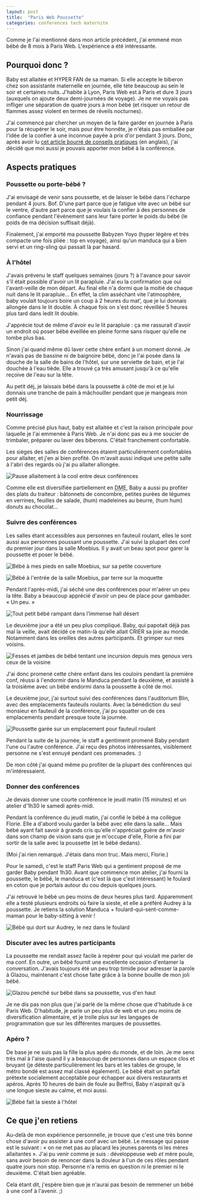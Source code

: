 ```yaml
---
layout: post
title:  "Paris Web Poussette"
categories: conferences tech maternite
---
```


Comme je l'ai mentionné dans mon article précédent, j'ai emmené mon bébé de 8 mois à Paris Web. L'expérience a été intéressante.

## Pourquoi donc ?

Baby est allaitée et HYPER FAN de sa maman. Si elle accepte le biberon chez son assistante maternelle en journée, elle tète beaucoup au sein le soir et certaines nuits. J'habite à Lyon, Paris Web est à Paris et dure 3 jours (auxquels on ajoute deux demi-journées de voyage). Je ne me voyais pas infliger une séparation de quatre jours à mon bébé (et risquer un retour de flammes assez violent en termes de réveils nocturnes).

J'ai commencé par chercher un moyen de la faire garder en journée à Paris pour la récupérer le soir, mais pour être honnête, je n'étais pas emballée par l'idée de la confier à une inconnue payée à prix d'or pendant 3 jours. Donc, après avoir lu [cet article bourré de conseils pratiques](http://slowsearching.blogspot.fr/2013/05/attending-conference-alone-with-baby.html) (en anglais), j'ai décidé que moi aussi je pouvais apporter mon bébé à la conférence.

## Aspects pratiques

### Poussette ou porte-bébé ?

J'ai envisagé de venir sans poussette, et de laisser le bébé dans l'écharpe pendant 4 jours. Bof. D'une part parce que je fatigue vite avec un bébé sur le ventre, d'autre part parce que je voulais la confier à des personnes de confiance pendant l'événement sans leur faire porter le poids du bébé (le poids de ma décision suffisait déjà).

Finalement, j'ai emporté ma poussette Babyzen Yoyo (hyper légère et très compacte une fois pliée : top en voyage), ainsi qu'un manduca qui a bien servi et un ring-sling qui passait là par hasard.

### À l'hôtel

J'avais prévenu le staff quelques semaines (jours ?) à l'avance pour savoir s'il était possible d'avoir un lit parapluie. J'ai eu la confirmation que oui l'avant-veille de mon départ. Au final elle n'a dormi que la moitié de chaque nuit dans le lit parapluie… En effet, la clim asséchant vite l'atmosphère, baby voulait toujours boire un coup à 2 heures du mat’, que je lui donnais allongée dans le lit double. À chaque fois on s'est donc réveillée 5 heures plus tard dans ledit lit double.

J'apprécie tout de même d'avoir eu le lit parapluie : ça me rassurait d'avoir un endroit où poser bébé éveillée en pleine forme sans risquer qu'elle ne tombe plus bas.

Sinon j'ai quand même dû laver cette chère enfant à un moment donné. Je n'avais pas de bassine ni de baignoire bébé, donc je l'ai posée dans la douche de la salle de bains de l'hôtel, sur une serviette de bain, et je l'ai douchée à l'eau tiède. Elle a trouvé ça très amusant jusqu'à ce qu'elle reçoive de l'eau sur la tête.

Au petit déj, je laissais bébé dans la poussette à côté de moi et je lui donnais une tranche de pain à mâchouiller pendant que je mangeais mon petit déj.

### Nourrissage

Comme précisé plus haut, baby est allaitée et c'est la raison principale pour laquelle je l'ai emmenée à Paris Web. Je n'ai donc pas eu à me soucier de trimbaler, préparer ou laver des biberons. C'était franchement confortable.

Les sièges des salles de conférences étaient particulièrement confortables pour allaiter, et j'en ai bien profité. On m'avait aussi indiqué une petite salle à l'abri des regards où j'ai pu allaiter allongée.

![Pause allaitement à la cool entre deux conférences](/img/2016/pw/miam-sein.jpg)

Comme elle est diversifiée partiellement en <abbr title="diversification menée par l'enfant">DME</abbr>, Baby a aussi pu profiter des plats du traiteur : bâtonnets de concombre, petites purées de légumes en verrines, feuilles de salade, (hum) madeleines au beurre, (hum hum) donuts au chocolat…

### Suivre des conférences

Les salles étant accessibles aux personnes en fauteuil roulant, elles le sont aussi aux personnes poussant une poussette. J'ai suivi la plupart des conf du premier jour dans la salle Moebius. Il y avait un beau spot pour garer la poussette et poser le bébé.

![Bébé à mes pieds en salle Moebius, sur sa petite couverture](/img/2016/pw/conf-moebius.jpg)

![Bébé à l'entrée de la salle Moebius, par terre sur la moquette](/img/2016/pw/poussette-moebius.jpg)

Pendant l'après-midi, j'ai séché une des conférences pour m'aérer un peu la tête. Baby a beaucoup apprécié d'avoir un peu de place pour gambader. « Un peu. »

![Tout petit bébé rampant dans l’immense hall désert](/img/2016/pw/pause-hall.jpg)

Le deuxième jour a été un peu plus compliqué. Baby, qui papotait déjà pas mal la veille, avait décidé ce matin-là qu'elle allait CRIER sa joie au monde. Notamment dans les oreilles des autres participants. Et grimper sur mes voisins.

![Fesses et jambes de bébé tentant une incursion depuis mes genoux vers ceux de la voisine](/img/2016/pw/conf-blin.jpg)

J'ai donc promené cette chère enfant dans les couloirs pendant la première conf, réussi à l'endormir dans le Manduca pendant la deuxième, et assisté à la troisième avec un bébé endormi dans la poussette à côté de moi.

Le deuxième jour, j'ai surtout suivi des conférences dans l'auditorium Blin, avec des emplacements fauteuils roulants. Avec la bénédiction du seul monsieur en fauteuil de la conférence, j'ai pu squatter un de ces emplacements pendant presque toute la journée.

![Poussette garée sur un emplacement pour fauteuil roulant](/img/2016/pw/poussette-blin.jpg)

Pendant la suite de la journée, le staff a gentiment promené Baby pendant l'une ou l'autre conférence. J'ai reçu des photos intéressantes, visiblement personne ne s'est ennuyé pendant ces promenades. :)

De mon côté j'ai quand même pu profiter de la plupart des conférences qui m'intéressaient.

### Donner des conférences

Je devais donner une courte conférence le jeudi matin (15 minutes) et un atelier d'1h30 le samedi après-midi.

Pendant la conférence du jeudi matin, j'ai confié le bébé à ma collègue Florie. Elle a d'abord voulu garder la bébé avec elle dans la salle… Mais bébé ayant fait savoir à grands cris qu'elle n'appréciait guère de m'avoir dans son champ de vision sans que je m'occupe d'elle, Florie a fini par sortir de la salle avec la poussette (et le bébé dedans).

(Moi j'ai rien remarqué. J'étais dans mon truc. Mais merci, Florie.)

Pour le samedi, c'est le staff Paris Web qui a gentiment proposé de me garder Baby pendant 1h30. Avant que commence mon atelier, j'ai fourni la poussette, le bébé, le manduca et (c'est là que c'est intéressant) le foulard en coton que je portais autour du cou depuis quelques jours.

J'ai retrouvé le bébé un peu moins de deux heures plus tard. Apparemment elle a testé plusieurs endroits où faire la sieste, et elle a préféré Audrey à la poussette. Je retiens la solution Manduca + foulard-qui-sent-comme-maman pour le baby-sitting à venir !

![Bébé qui dort sur Audrey, le nez dans le foulard](/img/2016/pw/portage-audrey.jpg)

### Discuter avec les autres participants

La poussette me rendait assez facile à repérer pour qui voulait me parler de ma conf. En outre, un bébé fournit une excellente occasion d'entamer la conversation. J'avais toujours été un peu trop timide pour adresser la parole à Glazou, maintenant c'est chose faite grâce à la bonne bouille de mon joli bébé.

![Glazou penché sur bébé dans sa poussette, vus d'en haut](/img/2016/pw/tonton-glazou.jpg)

Je ne dis pas non plus que j'ai parlé de la même chose que d'habitude à ce Paris Web. D'habitude, je parle un peu plus de web et un peu moins de diversification alimentaire, et je trolle plus sur les langages de programmation que sur les différentes marques de poussettes.

### Apéro ?

De base je ne suis pas la fille la plus apéro du monde, et de loin. Je me sens très mal à l'aise quand il y a beaucoup de personnes dans un espace clos et bruyant (je déteste particulièrement les bars et les tables de groupe, le métro bondé est assez mal classé également). Le bébé était un parfait prétexte socialement acceptable pour échapper aux divers restaurants et apéros. Après 10 heures de bain de foule au Beffroi, Baby n'aspirait qu'à une longue sieste au calme, et moi aussi.

![Bébé fait la sieste à l'hôtel](/img/2016/pw/apero-communautaire.jpg)

## Ce que j'en retiens

Au-delà de mon expérience personnelle, je trouve que c'est une très bonne chose d'avoir pu assister à une conf avec un bébé. Le message qui passe est le suivant : « on ne met pas au placard les jeunes parents ni les mères allaitantes ». J'ai pu venir comme je suis : développeuse web _et_ mère poule, sans avoir besoin de renoncer dans la douleur à l'un de ces rôles pendant quatre jours non stop. Personne n'a remis en question ni le premier ni le deuxième. C'était bien agréable.

Cela étant dit, j'espère bien que je n'aurai pas besoin de remmener un bébé à une conf à l'avenir. ;)
